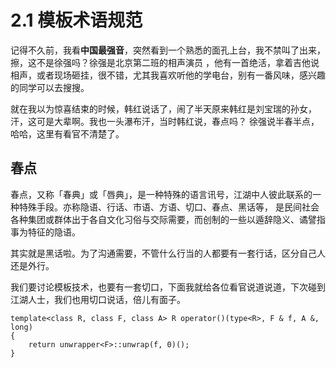 # 2.1 模板术语规范

记得不久前，我看**中国最强音**，突然看到一个熟悉的面孔上台，我不禁叫了出来，擦，这不是徐强吗？徐强是北京第二班的相声演员
，他有一首绝活，拿着吉他说相声，或者现场砸挂，很不错，尤其我喜欢听他的学电台，别有一番风味，感兴趣的同学可以去搜搜。

就在我以为惊喜结束的时候，韩红说话了，闹了半天原来韩红是刘宝瑞的孙女，汗，这可是大辈啊。我也一头瀑布汗，当时韩红说，春点吗？
徐强说半春半点，哈哈，这里有看官不清楚了。

## 春点
春点，又称「春典」或「唇典」，是一种特殊的语言讯号，江湖中人彼此联系的一种特殊手段。亦称隐语、行话、市语、方语、切口、春点、黑话等，
是民间社会各种集团或群体出于各自文化习俗与交际需要，而创制的一些以遁辞隐义、谲譬指事为特征的隐语。

其实就是黑话啦。为了沟通需要，不管什么行当的人都要有一套行话，区分自己人还是外行。

我们要讨论模板技术，也要有一套切口，下面我就给各位看官说道说道，下次碰到江湖人士，我们也用切口说话，倍儿有面子。

    template<class R, class F, class A> R operator()(type<R>, F & f, A &, long)
    {
        return unwrapper<F>::unwrap(f, 0)();
    }
